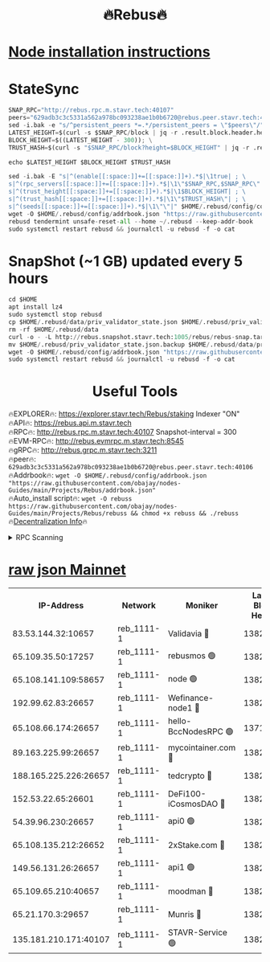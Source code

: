  <h1 align="center"> 🔥Rebus🔥</h1>


[Node installation instructions](https://github.com/obajay/nodes-Guides/tree/main/Projects/Rebus)
=
# StateSync
```python
SNAP_RPC="http://rebus.rpc.m.stavr.tech:40107"
peers="629adb3c3c5331a562a978bc093238ae1b0b6720@rebus.peer.stavr.tech:40106"
sed -i.bak -e "s/^persistent_peers *=.*/persistent_peers = \"$peers\"/" $HOME/.rebusd/config/config.toml
LATEST_HEIGHT=$(curl -s $SNAP_RPC/block | jq -r .result.block.header.height); \
BLOCK_HEIGHT=$((LATEST_HEIGHT - 300)); \
TRUST_HASH=$(curl -s "$SNAP_RPC/block?height=$BLOCK_HEIGHT" | jq -r .result.block_id.hash)

echo $LATEST_HEIGHT $BLOCK_HEIGHT $TRUST_HASH

sed -i.bak -E "s|^(enable[[:space:]]+=[[:space:]]+).*$|\1true| ; \
s|^(rpc_servers[[:space:]]+=[[:space:]]+).*$|\1\"$SNAP_RPC,$SNAP_RPC\"| ; \
s|^(trust_height[[:space:]]+=[[:space:]]+).*$|\1$BLOCK_HEIGHT| ; \
s|^(trust_hash[[:space:]]+=[[:space:]]+).*$|\1\"$TRUST_HASH\"| ; \
s|^(seeds[[:space:]]+=[[:space:]]+).*$|\1\"\"|" $HOME/.rebusd/config/config.toml
wget -O $HOME/.rebusd/config/addrbook.json "https://raw.githubusercontent.com/obajay/nodes-Guides/main/Projects/Rebus/addrbook.json"
rebusd tendermint unsafe-reset-all --home ~/.rebusd --keep-addr-book
sudo systemctl restart rebusd && journalctl -u rebusd -f -o cat
```

# SnapShot (~1 GB) updated every 5 hours
```python
cd $HOME
apt install lz4
sudo systemctl stop rebusd
cp $HOME/.rebusd/data/priv_validator_state.json $HOME/.rebusd/priv_validator_state.json.backup
rm -rf $HOME/.rebusd/data
curl -o - -L http://rebus.snapshot.stavr.tech:1005/rebus/rebus-snap.tar.lz4 | lz4 -c -d - | tar -x -C $HOME/.rebusd --strip-components 2
mv $HOME/.rebusd/priv_validator_state.json.backup $HOME/.rebusd/data/priv_validator_state.json
wget -O $HOME/.rebusd/config/addrbook.json "https://raw.githubusercontent.com/obajay/nodes-Guides/main/Projects/Rebus/addrbook.json"
sudo systemctl restart rebusd && journalctl -u rebusd -f -o cat
```
 <h1 align="center"> Useful Tools</h1>

🔥EXPLORER🔥:          https://explorer.stavr.tech/Rebus/staking        Indexer "ON" \
🔥API🔥:                      https://rebus.api.m.stavr.tech \
🔥RPC🔥:                      http://rebus.rpc.m.stavr.tech:40107              Snapshot-interval = 300 \
🔥EVM-RPC🔥:                http://rebus.evmrpc.m.stavr.tech:8545 \
🔥gRPC🔥:                    http://rebus.grpc.m.stavr.tech:3211 \
🔥peer🔥:                     `629adb3c3c5331a562a978bc093238ae1b0b6720@rebus.peer.stavr.tech:40106` \
🔥Addrbook🔥:    ```wget -O $HOME/.rebusd/config/addrbook.json "https://raw.githubusercontent.com/obajay/nodes-Guides/main/Projects/Rebus/addrbook.json"``` \
🔥Auto_install script🔥: ```wget -O rebuss https://raw.githubusercontent.com/obajay/nodes-Guides/main/Projects/Rebus/rebuss && chmod +x rebuss && ./rebuss``` \
🔥[Decentralization Info](https://github.com/obajay/StateSync-snapshots/tree/main/Projects/Rebus/Decentralization)🔥

<details>
<summary>RPC Scanning</summary>

<h2 align="center"> We scan nodes in real time every 4 hours. And we provide the final result of RPC endpoints.
We cannot influence the operation of these nodes in any way. </h2>


```python
If Voting Power is higher than 0 --> then the Node is a validator of the network and may be subject to attack and be a potential threat to the chain.
```
```python
We marked such validators with a red symbol
```

</details>

[raw json Mainnet](https://rpc-check.rebusm.stavr.tech/rebusm/rpc-rebusm-result.json)
=



<table><tr><th>IP-Address</th><th>Network</th><th>Moniker</th><th>Latest Block Height</th><th>Earliest Block Height</th><th>Catching Up</th><th>Tx Index</th><th>Voting Power</th><th>Scan Time</th></tr><tr><td>83.53.144.32:10657</td><td>reb_1111-1</td><td>Validavia 🔴</td><td>13828825</td><td>8812031</td><td>False</td><td>off</td><td>1029135</td><td>2024-01-23T05:46:44.039504529UTC</td></tr><tr><td>65.109.35.50:17257</td><td>reb_1111-1</td><td>rebusmos 🟢</td><td>13828825</td><td>10844401</td><td>False</td><td>on</td><td>0</td><td>2024-01-23T05:46:43.556101645UTC</td></tr><tr><td>65.108.141.109:58657</td><td>reb_1111-1</td><td>node 🟢</td><td>13828825</td><td>11172401</td><td>False</td><td>on</td><td>0</td><td>2024-01-23T05:46:43.171163326UTC</td></tr><tr><td>192.99.62.83:26657</td><td>reb_1111-1</td><td>Wefinance-node1 🔴</td><td>13828837</td><td>11258401</td><td>False</td><td>on</td><td>3515059</td><td>2024-01-23T05:47:22.206960507UTC</td></tr><tr><td>65.108.66.174:26657</td><td>reb_1111-1</td><td>hello-BccNodesRPC 🟢</td><td>13714110</td><td>12105701</td><td>False</td><td>on</td><td>0</td><td>2024-01-23T05:46:40.249515507UTC</td></tr><tr><td>89.163.225.99:26657</td><td>reb_1111-1</td><td>mycointainer.com 🔴</td><td>13828824</td><td>12224101</td><td>False</td><td>on</td><td>5195004</td><td>2024-01-23T05:46:40.564870522UTC</td></tr><tr><td>188.165.225.226:26657</td><td>reb_1111-1</td><td>tedcrypto 🔴</td><td>13828833</td><td>12918435</td><td>False</td><td>on</td><td>2175968</td><td>2024-01-23T05:47:08.155435441UTC</td></tr><tr><td>152.53.22.65:26601</td><td>reb_1111-1</td><td>DeFi100-iCosmosDAO 🔴</td><td>13828835</td><td>13173901</td><td>False</td><td>on</td><td>1505020</td><td>2024-01-23T05:47:12.605223158UTC</td></tr><tr><td>54.39.96.230:26657</td><td>reb_1111-1</td><td>api0 🟢</td><td>13828822</td><td>13495101</td><td>False</td><td>on</td><td>0</td><td>2024-01-23T05:46:37.394787301UTC</td></tr><tr><td>65.108.135.212:26652</td><td>reb_1111-1</td><td>2xStake.com 🔴</td><td>13828835</td><td>13664001</td><td>False</td><td>off</td><td>1030633</td><td>2024-01-23T05:47:15.027879559UTC</td></tr><tr><td>149.56.131.26:26657</td><td>reb_1111-1</td><td>api1 🟢</td><td>13828828</td><td>13666501</td><td>False</td><td>on</td><td>0</td><td>2024-01-23T05:46:51.352385334UTC</td></tr><tr><td>65.109.65.210:40657</td><td>reb_1111-1</td><td>moodman 🔴</td><td>13828828</td><td>13728828</td><td>False</td><td>off</td><td>1010375</td><td>2024-01-23T05:46:50.666045248UTC</td></tr><tr><td>65.21.170.3:29657</td><td>reb_1111-1</td><td>Munris 🔴</td><td>13828836</td><td>13728836</td><td>False</td><td>off</td><td>1489632</td><td>2024-01-23T05:47:19.447861818UTC</td></tr><tr><td>135.181.210.171:40107</td><td>reb_1111-1</td><td>STAVR-Service 🟢</td><td>13824710</td><td>13824201</td><td>False</td><td>on</td><td>0</td><td>2024-01-23T05:46:37.848080975UTC</td></tr></table>
